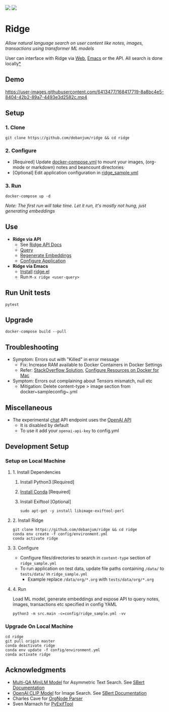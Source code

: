 ![](https://github.com/debanjum/ridge/actions/workflows/test.yml/badge.svg)
![](https://github.com/debanjum/ridge/actions/workflows/build.yml/badge.svg)

# Ridge

*Allow natural language search on user content like notes, images,
transactions using transformer ML models*

User can interface with Ridge via [Web](./src/interface/web/index.html),
[Emacs](./src/interface/emacs/ridge.el) or the API. All search is done
locally[\*](https://github.com/debanjum/ridge#miscellaneous)

## Demo

<https://user-images.githubusercontent.com/6413477/168417719-8a8bc4e5-8404-42b2-89a7-4493e3d2582c.mp4>

## Setup

### 1. Clone

``` shell
git clone https://github.com/debanjum/ridge && cd ridge
```

### 2. Configure

-   \[Required\] Update [docker-compose.yml](./docker-compose.yml) to
    mount your images, (org-mode or markdown) notes and beancount
    directories
-   \[Optional\] Edit application configuration in
    [ridge_sample.yml](./config/ridge_sample.yml)

### 3. Run

``` shell
docker-compose up -d
```

*Note: The first run will take time. Let it run, it\'s mostly not hung,
just generating embeddings*

## Use

-   **Ridge via API**
    -   See [Ridge API Docs](http://localhost:8000/docs)
    -   [Query](http://localhost:8000/search?q=%22what%20is%20the%20meaning%20of%20life%22)
    -   [Regenerate
        Embeddings](http://localhost:8000/regenerate?t=ledger)
    -   [Configure Application](https://localhost:8000/ui)
-   **Ridge via Emacs**
    -   [Install](https://github.com/debanjum/ridge/tree/master/src/interface/emacs#installation)
        [ridge.el](./src/interface/emacs/ridge.el)
    -   Run `M-x ridge <user-query>`

## Run Unit tests

``` shell
pytest
```

## Upgrade

``` shell
docker-compose build --pull
```

## Troubleshooting

-   Symptom: Errors out with \"Killed\" in error message
    -   Fix: Increase RAM available to Docker Containers in Docker
        Settings
    -   Refer: [StackOverflow
        Solution](https://stackoverflow.com/a/50770267), [Configure
        Resources on Docker for
        Mac](https://docs.docker.com/desktop/mac/#resources)
-   Symptom: Errors out complaining about Tensors mismatch, null etc
    -   Mitigation: Delete content-type \> image section from
        docker~sampleconfig~.yml

## Miscellaneous

-   The experimental [chat](localhost:8000/chat) API endpoint uses the
    [OpenAI API](https://openai.com/api/)
    -   It is disabled by default
    -   To use it add your `openai-api-key` to config.yml

## Development Setup

### Setup on Local Machine

1.  1\. Install Dependencies

    1.  Install Python3 \[Required\]

    2.  [Install
        Conda](https://docs.conda.io/projects/conda/en/latest/user-guide/install/index.html)
        \[Required\]

    3.  Install Exiftool \[Optional\]

        ``` shell
        sudo apt-get -y install libimage-exiftool-perl
        ```

2.  2\. Install Ridge

    ``` shell
    git clone https://github.com/debanjum/ridge && cd ridge
    conda env create -f config/environment.yml
    conda activate ridge
    ```

3.  3\. Configure

    -   Configure files/directories to search in `content-type` section
        of `ridge_sample.yml`
    -   To run application on test data, update file paths containing
        `/data/` to `tests/data/` in `ridge_sample.yml`
        -   Example replace `/data/org/*.org` with
            `tests/data/org/*.org`

4.  4\. Run

    Load ML model, generate embeddings and expose API to query notes,
    images, transactions etc specified in config YAML

    ``` shell
    python3 -m src.main -c=config/ridge_sample.yml -vv
    ```

### Upgrade On Local Machine

``` shell
cd ridge
git pull origin master
conda deactivate ridge
conda env update -f config/environment.yml
conda activate ridge
```

## Acknowledgments

-   [Multi-QA MiniLM
    Model](https://huggingface.co/sentence-transformers/multi-qa-MiniLM-L6-cos-v1)
    for Asymmetric Text Search. See [SBert
    Documentation](https://www.sbert.net/examples/applications/retrieve_rerank/README.html)
-   [OpenAI CLIP Model](https://github.com/openai/CLIP) for Image
    Search. See [SBert
    Documentation](https://www.sbert.net/examples/applications/image-search/README.html)
-   Charles Cave for [OrgNode
    Parser](http://members.optusnet.com.au/~charles57/GTD/orgnode.html)
-   Sven Marnach for
    [PyExifTool](https://github.com/smarnach/pyexiftool/blob/master/exiftool.py)
